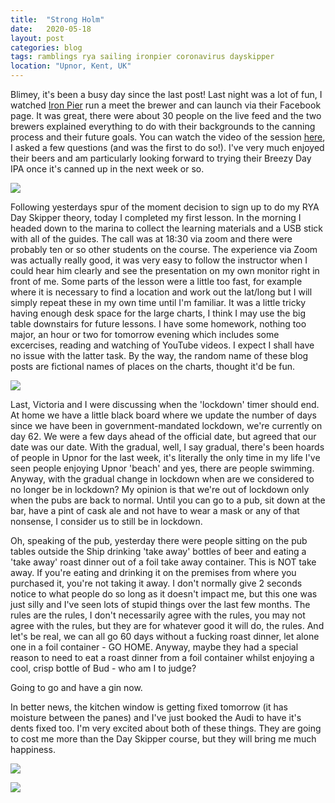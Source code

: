 ```yaml
---
title:  "Strong Holm"
date:   2020-05-18
layout: post
categories: blog
tags: ramblings rya sailing ironpier coronavirus dayskipper
location: "Upnor, Kent, UK"
---
```


Blimey, it's been a busy day since the last post! Last night was a lot of fun, I watched [Iron Pier](https://www.ironpier.beer/) run a meet the brewer and can launch via their Facebook page. It was great, there were about 30 people on the live feed and the two brewers explained everything to do with their backgrounds to the canning process and their future goals. You can watch the video of the session [here](https://www.facebook.com/admiralsarm/videos/260145731773317/), I asked a few questions (and was the first to do so!). I've very much enjoyed their beers and am particularly looking forward to trying their Breezy Day IPA once it's canned up in the next week or so.

![][photo-1]

Following yesterdays spur of the moment decision to sign up to do my RYA Day Skipper theory, today I completed my first lesson. In the morning I headed down to the marina to collect the learning materials and a USB stick with all of the guides. The call was at 18:30 via zoom and there were probably ten or so other students on the course. The experience via Zoom was actually really good, it was very easy to follow the instructor when I could hear him clearly and see the presentation on my own monitor right in front of me. Some parts of the lesson were a little too fast, for example where it is necessary to find a location and work out the lat/long but I will simply repeat these in my own time until I'm familiar. It was a little tricky having enough desk space for the large charts, I think I may use the big table downstairs for future lessons. I have some homework, nothing too major, an hour or two for tomorrow evening which includes some excercises, reading and watching of YouTube videos. I expect I shall have no issue with the latter task. By the way, the random name of these blog posts are fictional names of places on the charts, thought it'd be fun.

![][photo-4]

Last, Victoria and I were discussing when the 'lockdown' timer should end. At home we have a little black board where we update the number of days since we have been in government-mandated lockdown, we're currently on day 62. We were a few days ahead of the official date, but agreed that our date was our date. With the gradual, well, I say gradual, there's been hoards of people in Upnor for the last week, it's literally the only time in my life I've seen people enjoying Upnor 'beach' and yes, there are people swimming. Anyway, with the gradual change in lockdown when are we considered to no longer be in lockdown? My opinion is that we're out of lockdown only when the pubs are back to normal. Until you can go to a pub, sit down at the bar, have a pint of cask ale and not have to wear a mask or any of that nonsense, I consider us to still be in lockdown.

Oh, speaking of the pub, yesterday there were people sitting on the pub tables outside the Ship drinking 'take away' bottles of beer and eating a 'take away' roast dinner out of a foil take away container. This is NOT take away. If you're eating and drinking it on the premises from where you purchased it, you're not taking it away. I don't normally give 2 seconds notice to what people do so long as it doesn't impact me, but this one was just silly and I've seen lots of stupid things over the last few months. The rules are the rules, I don't necessarily agree with the rules, you may not agree with the rules, but they are for whatever good it will do, the rules. And let's be real, we can all go 60 days without a fucking roast dinner, let alone one in a foil container - GO HOME. Anyway, maybe they had a special reason to need to eat a roast dinner from a foil container whilst enjoying a cool, crisp bottle of Bud - who am I to judge?

Going to go and have a gin now.

In better news, the kitchen window is getting fixed tomorrow (it has moisture between the panes) and I've just booked the Audi to have it's dents fixed too. I'm very excited about both of these things. They are going to cost me more than the Day Skipper course, but they will bring me much happiness.

![][photo-2]

![][photo-3]

[photo-1]: /assets/img/strong-holm-1.jpg
[photo-2]: /assets/img/strong-holm-2.jpg
[photo-3]: /assets/img/strong-holm-3.jpg
[photo-4]: /assets/img/strong-holm-4.jpg
